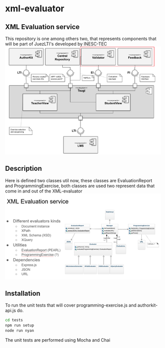 # xml-evaluator

## XML Evaluation service
This repository is one among others two, that represents components that will be part of JuezLTI's developed by INESC-TEC
![Alt text](./docs/JuezLTIs.png/ 'JuezLTIs format')


## Description
Here is defined two classes util now, these classes are EvaluationReport and ProgrammingExercise, both classes are used two represent data that come in and out of the XML-evaluator
![Alt text](./docs/xml-evaluation-service.png/ 'xml-evaluation-service format')


## Installation

To run the unit tests that will cover programming-exercise.js and authorkit-api.js do.
```sh
cd tests
npm run setup
node run nyan
```
The unit tests are performed  using Mocha and Chai


